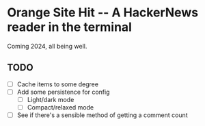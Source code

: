 # Orange Site Hit -- A HackerNews reader in the terminal

Coming 2024, all being well.

## TODO

- [ ] Cache items to some degree
- [ ] Add some persistence for config
  - [ ] Light/dark mode
  - [ ] Compact/relaxed mode
- [ ] See if there's a sensible method of getting a comment count

[//]: # (README.md ends here)

